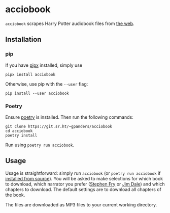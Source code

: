 acciobook
=========

`acciobook` scrapes Harry Potter audiobook files from [the web][web].

[web]: https://hpaudiobooks.club

Installation
------------

### pip

If you have [pipx][] installed, simply use

    pipx install acciobook

Otherwise, use pip with the `--user` flag:

    pip install --user acciobook

[pipx]: https://pipxproject.github.io/pipx/

### Poetry

Ensure [poetry][] is installed. Then run the following commands:

    git clone https://git.sr.ht/~gpanders/acciobook
    cd acciobook
    poetry install

Run using `poetry run acciobook`.

[poetry]: https://python-poetry.org/

Usage
-----

Usage is straightforward: simply run `acciobook` (or `poetry run acciobook` if
[installed from source](#poetry)). You will be asked to make selections
for which book to download, which narrator you prefer ([Stephen Fry][fry] or
[Jim Dale][dale]) and which chapters to download. The default settings are to
download all chapters of the book.

The files are downloaded as MP3 files to your current working directory.

[fry]: https://stephenfry.com/
[dale]: http://jim-dale.com/
